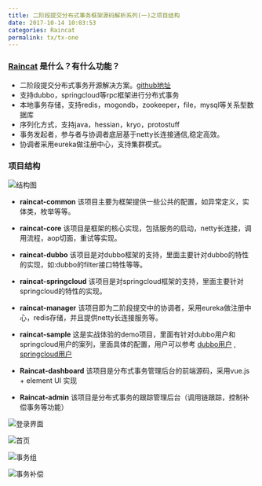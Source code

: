 ```yaml
---
title: 二阶段提交分布式事务框架源码解析系列(一)之项目结构
date: 2017-10-14 10:03:53
categories: Raincat
permalink: tx/tx-one
---
```


### [Raincat](https://github.com/yu199195/Raincat) 是什么？有什么功能？
  * 二阶段提交分布式事务开源解决方案。[github地址](https://github.com/yu199195/Raincat)
  * 支持dubbo，springcloud等rpc框架进行分布式事务
  *  本地事务存储，支持redis，mogondb，zookeeper，file，mysql等关系型数据库
  * 序列化方式，支持java，hessian，kryo，protostuff
  * 事务发起者，参与者与协调者底层基于netty长连接通信,稳定高效。
  * 协调者采用eureka做注册中心，支持集群模式。

###  项目结构
![结构图](https://yu199195.github.io/images/Raincat/init.png)

*  **raincat-common**  该项目主要为框架提供一些公共的配置，如异常定义，实体类，枚举等等。

*  **raincat-core** 该项目是框架的核心实现，包括服务的启动，netty长连接，调用流程，aop切面，重试等实现。

*  **raincat-dubbo**  该项目是对dubbo框架的支持，里面主要针对dubbo的特性的实现，如:dubbo的filter接口特性等等。

*  **raincat-springcloud** 该项目是对springcloud框架的支持，里面主要针对springcloud的特性的实现。

*  **raincat-manager** 该项目即为二阶段提交中的协调者，采用eureka做注册中心，redis存储，并且提供netty长连接服务等。

*  **raincat-sample** 这是实战体验的demo项目，里面有针对dubbo用户和springcloud用户的案列，里面具体的配置，用户可以参考 [dubbo用户](https://github.com/yu199195/Raincat/wiki/quick-start-%EF%BC%88dubbo%EF%BC%89)  ,    [springcloud用户](https://github.com/yu199195/Raincat/wiki/quick-start-%EF%BC%88springcloud%EF%BC%89)

*  **Raincat-dashboard** 该项目是分布式事务管理后台的前端源码，采用vue.js + element UI 实现

*  **Raincat-admin** 该项目是分布式事务的跟踪管理后台（调用链跟踪，控制补偿事务等功能）


![登录界面](https://yu199195.github.io/images/Raincat/txlogin.png)


![首页](https://yu199195.github.io/images/Raincat/txIndex.png)

![事务组](https://yu199195.github.io/images/Raincat/txGroupInfo.png)

![事务补偿](https://yu199195.github.io/images/Raincat/txRecoverInfo.png)
